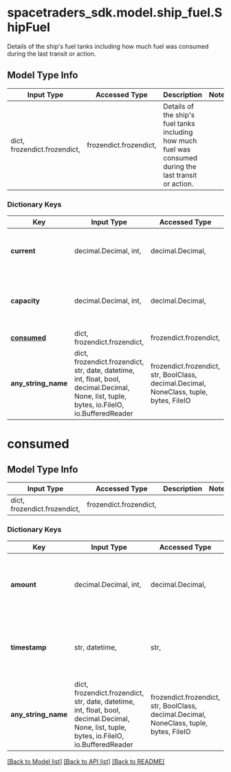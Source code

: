 # spacetraders_sdk.model.ship_fuel.ShipFuel

Details of the ship's fuel tanks including how much fuel was consumed during the last transit or action.

## Model Type Info
Input Type | Accessed Type | Description | Notes
------------ | ------------- | ------------- | -------------
dict, frozendict.frozendict,  | frozendict.frozendict,  | Details of the ship&#x27;s fuel tanks including how much fuel was consumed during the last transit or action. | 

### Dictionary Keys
Key | Input Type | Accessed Type | Description | Notes
------------ | ------------- | ------------- | ------------- | -------------
**current** | decimal.Decimal, int,  | decimal.Decimal,  | The current amount of fuel in the ship&#x27;s tanks. | 
**capacity** | decimal.Decimal, int,  | decimal.Decimal,  | The maximum amount of fuel the ship&#x27;s tanks can hold. | 
**[consumed](#consumed)** | dict, frozendict.frozendict,  | frozendict.frozendict,  |  | [optional] 
**any_string_name** | dict, frozendict.frozendict, str, date, datetime, int, float, bool, decimal.Decimal, None, list, tuple, bytes, io.FileIO, io.BufferedReader | frozendict.frozendict, str, BoolClass, decimal.Decimal, NoneClass, tuple, bytes, FileIO | any string name can be used but the value must be the correct type | [optional]

# consumed

## Model Type Info
Input Type | Accessed Type | Description | Notes
------------ | ------------- | ------------- | -------------
dict, frozendict.frozendict,  | frozendict.frozendict,  |  | 

### Dictionary Keys
Key | Input Type | Accessed Type | Description | Notes
------------ | ------------- | ------------- | ------------- | -------------
**amount** | decimal.Decimal, int,  | decimal.Decimal,  | The amount of fuel consumed by the most recent transit or action. | 
**timestamp** | str, datetime,  | str,  | The time at which the fuel was consumed. | value must conform to RFC-3339 date-time
**any_string_name** | dict, frozendict.frozendict, str, date, datetime, int, float, bool, decimal.Decimal, None, list, tuple, bytes, io.FileIO, io.BufferedReader | frozendict.frozendict, str, BoolClass, decimal.Decimal, NoneClass, tuple, bytes, FileIO | any string name can be used but the value must be the correct type | [optional]

[[Back to Model list]](../../README.md#documentation-for-models) [[Back to API list]](../../README.md#documentation-for-api-endpoints) [[Back to README]](../../README.md)

